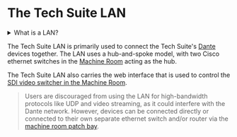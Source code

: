 <!-- Document links. Please put all links here to make broken link checking easier. -->
[av-panels]: /av-panels.md
[clearcom]: /clearcom.md
[control-room]: /control-room.md
[dante]: /dante.md
[edit-rooms]: /edit-rooms.md
[lan]: /lan.md
[machine-room]: /machine-room.md
[mtl]: /mtl.md
[video-switcher]: /video-switcher.md
[workshop]: /workshop.md
[helpdesk]: https://sites.google.com/umich.edu/pat/helpdesk
[training]: https://sites.google.com/umich.edu/pat/training

# The Tech Suite LAN

<details>
<summary>What is a LAN?</summary>

> A LAN, or Local Area Network, is a computer network. Just like the internet, it connects lots of computers and other devices together. Unlike the internet, a LAN is a small private network usually with only a handful of devices on it. Devices can be connected to a LAN and the internet at the same time. Some LANs can be connected to wirelessly, however our network can only be connected to via ethernet.
</details>

The Tech Suite LAN is primarily used to connect the Tech Suite's [Dante][dante] devices together. The LAN uses a hub-and-spoke model, with two Cisco ethernet switches in the [Machine Room][machine-room] acting as the hub.

The Tech Suite LAN also carries the web interface that is used to control the [SDI video switcher in the Machine Room][video-switcher].

> Users are discouraged from using the LAN for high-bandwidth protocols like UDP and video streaming, as it could interfere with the Dante network. However, devices can be connected directly or connected to their own separate ethernet switch and/or router via the [machine room patch bay][machine-room].
